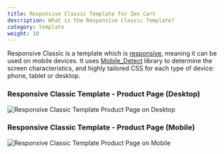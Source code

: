```yaml
---
title: Responsive Classic Template for Zen Cart 
description: What is the Responsive Classic Template? 
category: template
weight: 10
---
```


Responsive Classic is a template which is [responsive](/user/template/responsive/), meaning it can be used on mobile devices.  It uses [Mobile_Detect](http://mobiledetect.net/) library to determine the screen characteristics, and highly tailored CSS for each type of device: phone, tablet or desktop. 

### Responsive Classic Template - Product Page (Desktop) 
![Responsive Classic Template Product Page on Desktop](/images/responsive_classic_desktop.png)

### Responsive Classic Template - Product Page (Mobile) 
![Responsive Classic Template Product Page on Mobile](/images/responsive_classic_full.png)

